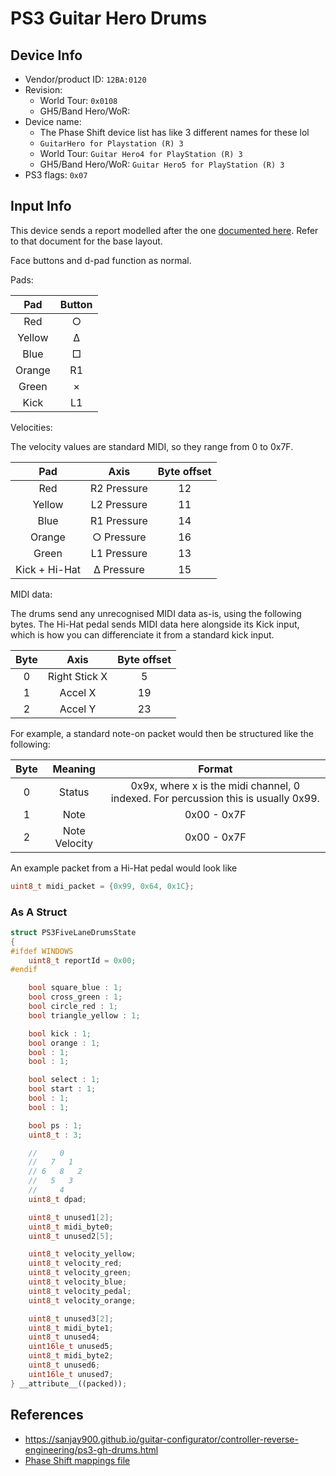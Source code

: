# PS3 Guitar Hero Drums

## Device Info

- Vendor/product ID: `12BA:0120`
- Revision:
  - World Tour: `0x0108`
  - GH5/Band Hero/WoR:
- Device name:
  - The Phase Shift device list has like 3 different names for these lol
  - `GuitarHero for Playstation (R) 3`
  - World Tour: `Guitar Hero4 for PlayStation (R) 3`
  - GH5/Band Hero/WoR: `Guitar Hero5 for PlayStation (R) 3`
- PS3 flags: `0x07`

## Input Info

This device sends a report modelled after the one [documented here](../../Base%20Reports/PS3.md). Refer to that document for the base layout.

Face buttons and d-pad function as normal.

Pads:

| Pad    | Button |
| :-:    | :----: |
| Red    | ○      |
| Yellow | Δ      |
| Blue   | □      |
| Orange | R1     |
| Green  | ×      |
| Kick   | L1     |

Velocities:

The velocity values are standard MIDI, so they range from 0 to 0x7F.

| Pad           | Axis        | Byte offset |
| :-:           | :--:        | :---------: |
| Red           | R2 Pressure | 12          |
| Yellow        | L2 Pressure | 11          |
| Blue          | R1 Pressure | 14          |
| Orange        | ○ Pressure  | 16          |
| Green         | L1 Pressure | 13          |
| Kick + Hi-Hat | Δ Pressure  | 15          |

MIDI data:

The drums send any unrecognised MIDI data as-is, using the following bytes.
The Hi-Hat pedal sends MIDI data here alongside its Kick input, which is how you can differenciate it from a standard kick input.

| Byte          | Axis          | Byte offset |
| :-----------: | :-----------: | :---------: |
| 0             | Right Stick X | 5           |
| 1             | Accel X       | 19          |
| 2             | Accel Y       | 23          |

For example, a standard note-on packet would then be structured like the following:

| Byte |    Meaning    |                                       Format                                       | 
| :--: | :-----------: | :--------------------------------------------------------------------------------: | 
| 0    | Status        | 0x9x, where x is the midi channel, 0 indexed. For percussion this is usually 0x99. | 
| 1    | Note          | 0x00 - 0x7F                                                                        | 
| 2    | Note Velocity | 0x00 - 0x7F                                                                        | 

An example packet from a Hi-Hat pedal would look like 
```cpp
uint8_t midi_packet = {0x99, 0x64, 0x1C};
```

### As A Struct

```cpp
struct PS3FiveLaneDrumsState
{
#ifdef WINDOWS
    uint8_t reportId = 0x00;
#endif

    bool square_blue : 1;
    bool cross_green : 1;
    bool circle_red : 1;
    bool triangle_yellow : 1;

    bool kick : 1;
    bool orange : 1;
    bool : 1;
    bool : 1;

    bool select : 1;
    bool start : 1;
    bool : 1;
    bool : 1;

    bool ps : 1;
    uint8_t : 3;

    //     0
    //   7   1
    // 6   8   2
    //   5   3
    //     4
    uint8_t dpad;

    uint8_t unused1[2];
    uint8_t midi_byte0;
    uint8_t unused2[5];

    uint8_t velocity_yellow;
    uint8_t velocity_red;
    uint8_t velocity_green;
    uint8_t velocity_blue;
    uint8_t velocity_pedal;
    uint8_t velocity_orange;

    uint8_t unused3[2];
    uint8_t midi_byte1;
    uint8_t unused4;
    uint16le_t unused5;
    uint8_t midi_byte2;
    uint8_t unused6;
    uint16le_t unused7;
} __attribute__((packed));
```

## References

- https://sanjay900.github.io/guitar-configurator/controller-reverse-engineering/ps3-gh-drums.html
- [Phase Shift mappings file](../../Other/device_list.json)
